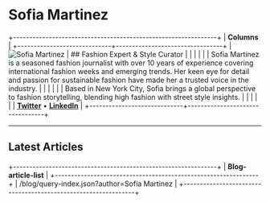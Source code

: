 # Sofia Martinez

+---------------------------------------------------------------+
| **Columns**                                                   |
+-----------------------------+---------------------------------+
| ![Sofia Martinez][author1]  | ## Fashion Expert & Style Curator |
|                             |                                 |
|                             | Sofia Martinez is a seasoned fashion journalist with over 10 years of experience covering international fashion weeks and emerging trends. Her keen eye for detail and passion for sustainable fashion have made her a trusted voice in the industry. |
|                             |                                 |
|                             | Based in New York City, Sofia brings a global perspective to fashion storytelling, blending high fashion with street style insights. |
|                             |                                 |
|                             | **[Twitter](https://twitter.com/sofiamart)** • **[LinkedIn](https://linkedin.com/in/sofiamart)** |
+-----------------------------+---------------------------------+

---

## Latest Articles

+---------------------------------------------------------------+
| **Blog-article-list**                                         |
+---------------------------------------------------------------+
| /blog/query-index.json?author=Sofia Martinez                  |
+---------------------------------------------------------------+

[author1]: /blog/images/author-sofia.jpg
